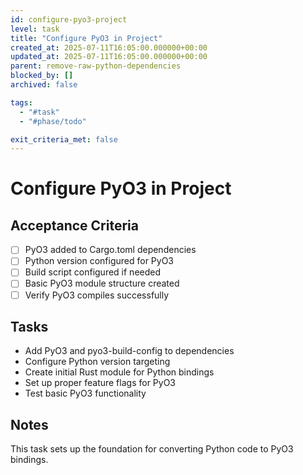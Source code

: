 ```yaml
---
id: configure-pyo3-project
level: task
title: "Configure PyO3 in Project"
created_at: 2025-07-11T16:05:00.000000+00:00
updated_at: 2025-07-11T16:05:00.000000+00:00
parent: remove-raw-python-dependencies
blocked_by: []
archived: false

tags:
  - "#task"
  - "#phase/todo"

exit_criteria_met: false
---
```


# Configure PyO3 in Project

## Acceptance Criteria

- [ ] PyO3 added to Cargo.toml dependencies
- [ ] Python version configured for PyO3
- [ ] Build script configured if needed
- [ ] Basic PyO3 module structure created
- [ ] Verify PyO3 compiles successfully

## Tasks

- Add PyO3 and pyo3-build-config to dependencies
- Configure Python version targeting
- Create initial Rust module for Python bindings
- Set up proper feature flags for PyO3
- Test basic PyO3 functionality

## Notes

This task sets up the foundation for converting Python code to PyO3 bindings.